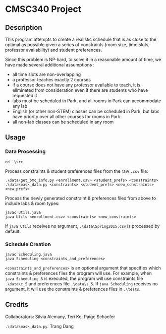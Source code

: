 # CMSC340 Project
## Description
This program attempts to create a realistic schedule that is as close to the optimal as possible given a series of constraints (room size, time slots, professor availability) and student preferences.

Since this problem is NP-hard, to solve it in a reasonable amount of time, we have made several additional assumptions :
- all time slots are non-overlapping
- a professor teaches exactly 2 courses 
- if a course does not have any professor available to teach, it is eliminated from consideration even if there are students who have requested it
- labs must be scheduled in Park, and all rooms in Park can accommodate any lab
- English (or other non-STEM) classes can be scheduled in Park, but labs have priority over all other courses for rooms in Park
- all non-lab classes can be scheduled in any room


## Usage
### Data Processing
```
cd .\src
```
Process constraints & student preferences files from the raw ``.csv`` file:
```
.\data\get_bmc_info.py <enrollment.csv> <student_prefs> <constraints>
.\data\mask_data.py <constraints> <student_prefs> <new_constraints> <new_prefs>
```
Process the newly generated constraint & preferences files from above to include labs & room types: 
```
javac Utils.java
java Utils <enrollment.csv> <constraints> <new_constraints>
```
If ```java Utils``` receives no argument, ```.\data\Spring2015.csv``` is processed by default.

### Schedule Creation
```
javac Scheduling.java
java Scheduling <constraints_and_preferences>
```
```<constraints_and_preferences>``` is an optional argument that specifies which constraints & preferences files the program will use. For example, when ```java Scheduling 5``` is executed, the program will use constraints file ```.\data\c_5``` and preferences file ```.\data\s_5```.
If ```java Scheduling``` receives no argument, it will use the constraints & preferences files in ```.\tests```.

## Credits
Collaborators: Silvia Alemany, Teri Ke, Paige Schaefer

```.\data\mask_data.py```: Trang Dang

